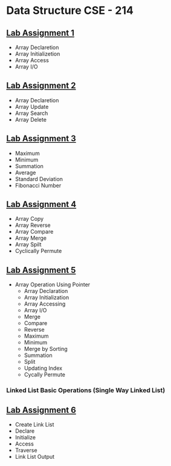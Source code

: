 # Data Structure CSE - 214

## [Lab Assignment 1](lab1)
* Array Declaretion 
* Array Initializetion 
* Array Access
* Array I/O

## [Lab Assignment 2](lab2)
* Array Declaretion 
* Array Update
* Array Search
* Array Delete

## [Lab Assignment 3](lab3)
* Maximum 
* Minimum
* Summation
* Average
* Standard Deviation
* Fibonacci Number

## [Lab Assignment 4](lab4)
* Array Copy
* Array Reverse
* Array Compare
* Array Merge
* Array Spilt
* Cyclically Permute

## [Lab Assignment 5](lab5)
* Array Operation Using Pointer
  - Array Declaration
  - Array Initialization 
  - Array Accessing 
  - Array I/O 
  - Merge
  - Compare
  - Reverse
  - Maximum
  - Minimum
  - Merge by Sorting
  - Summation
  - Split
  - Updating Index
  - Cycally Permute

### Linked List Basic Operations (Single Way Linked List)

## [Lab Assignment 6](lab6)
* Create Link List
* Declare 
* Initialize
* Access
* Traverse
* Link List Output
